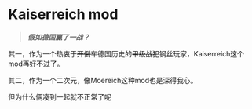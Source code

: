# Kaiserreich mod
>***假如德国赢了一战？***  

其一，作为一个热衷于~~开倒车~~德国历史的~~甲级战犯~~钢丝玩家，Kaiserreich这个mod再好不过了。   

其二，作为一个二次元，像Moereich这种mod也是深得我心。

但为什么俩凑到一起就不正常了呢